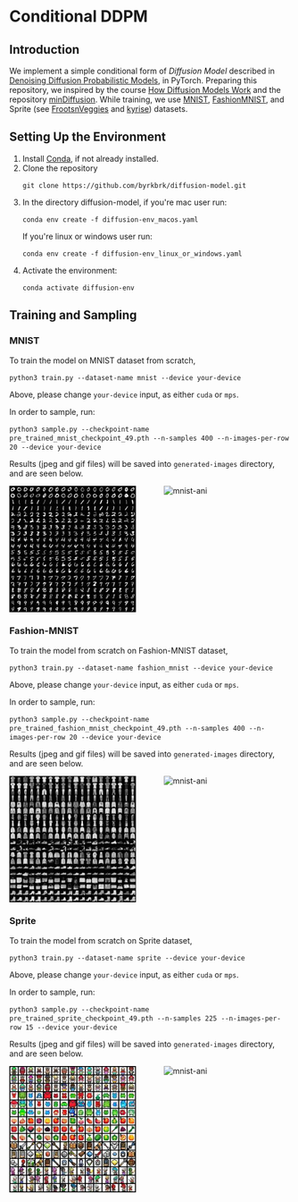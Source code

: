 # Conditional DDPM

## Introduction

We implement a simple conditional form of *Diffusion Model* described in [Denoising Diffusion Probabilistic Models](https://arxiv.org/abs/2006.11239), in PyTorch. Preparing this repository, we inspired by the course [How Diffusion Models Work](https://www.deeplearning.ai/short-courses/how-diffusion-models-work) and the repository [minDiffusion](https://github.com/cloneofsimo/minDiffusion). While training, we use [MNIST](http://yann.lecun.com/exdb/mnist/), [FashionMNIST](https://github.com/zalandoresearch/fashion-mnist), and Sprite (see [FrootsnVeggies](https://zrghr.itch.io/froots-and-veggies-culinary-pixels) and [kyrise](https://kyrise.itch.io/)) datasets.

## Setting Up the Environment

1. Install [Conda](https://conda.io/projects/conda/en/latest/user-guide/install/index.html), if not already installed.
2. Clone the repository
    ~~~
    git clone https://github.com/byrkbrk/diffusion-model.git
    ~~~
3. In the directory diffusion-model, if you're mac user run:
    ~~~
    conda env create -f diffusion-env_macos.yaml
    ~~~
    If you're linux or windows user run:
    ~~~
    conda env create -f diffusion-env_linux_or_windows.yaml
    ~~~
4. Activate the environment:
    ~~~
    conda activate diffusion-env
    ~~~

## Training and Sampling

### MNIST
To train the model on MNIST dataset from scratch,
~~~
python3 train.py --dataset-name mnist --device your-device
~~~
Above, please change `your-device` input, as either `cuda` or `mps`.

In order to sample, run:
~~~
python3 sample.py --checkpoint-name pre_trained_mnist_checkpoint_49.pth --n-samples 400 --n-images-per-row 20 --device your-device
~~~

Results (jpeg and gif files) will be saved into `generated-images` directory, and are seen below.


<div style="display: flex;">
    <img src="files-for-readme/mnist_ddpm_images.jpeg" alt="mnist-jpeg" style="width: 45%; margin-right: 5%;">
    <img src="files-for-readme/mnist_ani.gif" alt="mnist-ani" style="width: 45%; margin-left: 5%;">
</div>

### Fashion-MNIST

To train the model from scratch on Fashion-MNIST dataset,
~~~
python3 train.py --dataset-name fashion_mnist --device your-device
~~~
Above, please change `your-device` input, as either `cuda` or `mps`.

In order to sample, run:
~~~
python3 sample.py --checkpoint-name pre_trained_fashion_mnist_checkpoint_49.pth --n-samples 400 --n-images-per-row 20 --device your-device
~~~

Results (jpeg and gif files) will be saved into `generated-images` directory, and are seen below.

<div style="display: flex;">
    <img src="files-for-readme/fashion_mnist_ddpm_images.jpeg" alt="mnist-jpeg" style="width: 45%; margin-right: 5%;">
    <img src="files-for-readme/fashion_mnist_ani.gif" alt="mnist-ani" style="width: 45%; margin-left: 5%;">
</div>

### Sprite
To train the model from scratch on Sprite dataset,
~~~
python3 train.py --dataset-name sprite --device your-device
~~~
Above, please change `your-device` input, as either `cuda` or `mps`.

In order to sample, run:
~~~
python3 sample.py --checkpoint-name pre_trained_sprite_checkpoint_49.pth --n-samples 225 --n-images-per-row 15 --device your-device
~~~

Results (jpeg and gif files) will be saved into `generated-images` directory, and are seen below.

<div style="display: flex;">
    <img src="files-for-readme/sprite_ddpm_images.jpeg" alt="mnist-jpeg" style="width: 45%; margin-right: 5%;">
    <img src="files-for-readme/sprite_ani.gif" alt="mnist-ani" style="width: 45%; margin-left: 5%;">
</div>
